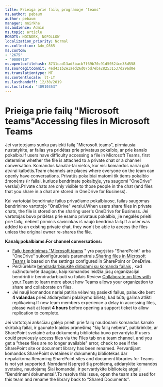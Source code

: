 ```yaml
---
title: Prieiga prie failų programoje "teams"
ms.author: pebaum
author: pebaum
manager: mnirkhe
ms.audience: Admin
ms.topic: article
ROBOTS: NOINDEX, NOFOLLOW
localization_priority: Normal
ms.collection: Adm_O365
ms.custom:
- "2675"
- "9000710"
ms.openlocfilehash: 8731cad13ad5bacb7f69b70c91d50524ce38d558
ms.sourcegitcommit: 4ed431b2e1aed26d07bd7eba282531537d29ad0e
ms.translationtype: MT
ms.contentlocale: lt-LT
ms.lasthandoff: 12/30/2019
ms.locfileid: "40910363"
---
```

# <a name="accessing-files-in-microsoft-teams"></a><span data-ttu-id="29027-102">Prieiga prie failų "Microsoft teams"</span><span class="sxs-lookup"><span data-stu-id="29027-102">Accessing files in Microsoft Teams</span></span>

<span data-ttu-id="29027-103">Jei vartotojams sunku pasiekti failą "Microsoft teams", pirmiausia nustatykite, ar failas yra pridėtas prie privataus pokalbio, ar prie kanalo pokalbio.</span><span class="sxs-lookup"><span data-stu-id="29027-103">If users have difficulty accessing a file in Microsoft Teams, first determine whether the file is attached to a private chat or a channel conversation.</span></span> <span data-ttu-id="29027-104">Komandos kanalai-tai vietos, kur visi komandos nariai gali atvirai kalbėtis.</span><span class="sxs-lookup"><span data-stu-id="29027-104">Team channels are places where everyone on the team can openly have conversations.</span></span> <span data-ttu-id="29027-105">Privatūs pokalbiai matomi tik tiems pokalbio žmonėms (ir failai, kuriuos bendrinate pokalbyje, yra saugomi "OneDrive" verslui).</span><span class="sxs-lookup"><span data-stu-id="29027-105">Private chats are only visible to those people in the chat (and files that you share in a chat are stored in OneDrive for Business).</span></span>

<span data-ttu-id="29027-106">Kai vartotojai bendrinate failus privačiame pokalbiuose, failas saugomas bendrinimo vartotojo "OneDrive" verslui.</span><span class="sxs-lookup"><span data-stu-id="29027-106">When users share files in private chats, the file is stored on the sharing user's OneDrive for Business.</span></span> <span data-ttu-id="29027-107">Jei vartotojas buvo pridėtas prie esamo privataus pokalbio, jie negalės prieiti prie failų, nebent pirminis savininkas iš naujo bendrina failą.</span><span class="sxs-lookup"><span data-stu-id="29027-107">If a user was added to an existing private chat, they won't be able to access the files unless the original owner re-shares the file.</span></span>    

<span data-ttu-id="29027-108">**Kanalų pokalbiams:**</span><span class="sxs-lookup"><span data-stu-id="29027-108">**For channel conversations:**</span></span>

- <span data-ttu-id="29027-109">[Failų bendrinimas "Microsoft teams](https://docs.microsoft.com/MicrosoftTeams/sharing-files-in-teams) " yra pagrįstas "SharePoint" arba "OneDrive" sukonfigūruotais parametrais.</span><span class="sxs-lookup"><span data-stu-id="29027-109">[Sharing files in Microsoft Teams](https://docs.microsoft.com/MicrosoftTeams/sharing-files-in-teams) is based on the settings configured in SharePoint or OneDrive.</span></span> 
- <span data-ttu-id="29027-110">Peržiūrėkite [bendradarbiaukite dirbdami su komanda failais](https://support.office.com/article/Collaborate-on-files-with-your-Team-9b200289-dbac-4823-85bd-628a5c7bb0ae) , kad sužinotumėte daugiau, kaip komandos leidžia jūsų organizacijai bendrinti ir bendradarbiauti su failais.</span><span class="sxs-lookup"><span data-stu-id="29027-110">Review [Collaborate on files with your Team](https://support.office.com/article/Collaborate-on-files-with-your-Team-9b200289-dbac-4823-85bd-628a5c7bb0ae) to learn more about how Teams allows your organization to share and collaborate on files.</span></span> 
- <span data-ttu-id="29027-111">Jei nauji komandos nariai patiria vėlavimą pasiekti failus, palaukite bent **4 valandas** prieš atidarydami palaikymo bilietą, kad būtų galima atlikti replikavimą.</span><span class="sxs-lookup"><span data-stu-id="29027-111">If new team members experience a delay in accessing files, please wait at least **4 hours** before opening a support ticket to allow replication to complete.</span></span> 

<span data-ttu-id="29027-112">Jei vartotojai anksčiau galėjo prieiti prie failų naudodami komandos kanalo skirtuką failai, ir gaunate klaidos pranešimą "šių failų nebėra", patikrinkite, ar SharePoint svetainė arba dokumentų biblioteka buvo pervardyta.</span><span class="sxs-lookup"><span data-stu-id="29027-112">If users could previously access files via the Files tab on a team channel, and you get a "these files are no longer available" error, check to see if the SharePoint site or document library has been renamed.</span></span> <span data-ttu-id="29027-113">Pervardijant komandos SharePoint svetaines ir dokumentų bibliotekas dar nepalaikoma.</span><span class="sxs-lookup"><span data-stu-id="29027-113">Renaming SharePoint sites and document libraries for Teams is not yet supported.</span></span> <span data-ttu-id="29027-114">Norėdami išspręsti šią problemą, atidarykite komandos svetainę, naudojamą Šiai komandai, ir pervardykite biblioteką atgal į "Bendrinami dokumentai".</span><span class="sxs-lookup"><span data-stu-id="29027-114">To resolve this issue, open the team site used for this team and rename the library back to “Shared Documents”.</span></span>